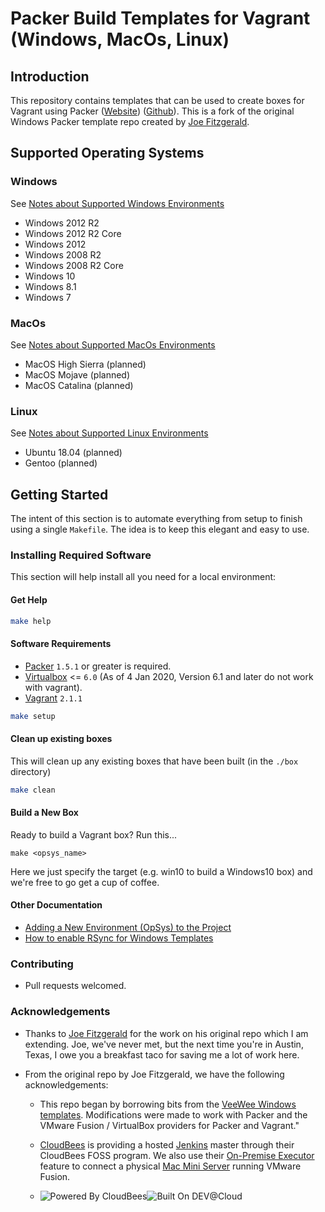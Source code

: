 # Packer Build Templates for Vagrant (Windows, MacOs, Linux)

## Introduction

This repository contains templates that can be used to create boxes for Vagrant using Packer ([Website](http://www.packer.io)) 
([Github](http://github.com/mitchellh/packer)).  This is a fork of the original Windows Packer template repo created 
by [Joe Fitzgerald](https://github.com/joefitzgerald/packer-windows). 

## Supported Operating Systems
### Windows 
See [Notes about Supported Windows Environments](./docs/windows/notes_about_supported_environments.md)
 * Windows 2012 R2
 * Windows 2012 R2 Core
 * Windows 2012
 * Windows 2008 R2
 * Windows 2008 R2 Core
 * Windows 10
 * Windows 8.1
 * Windows 7

### MacOs
See [Notes about Supported MacOs Environments](./docs/macos/notes_about_supported_environments.md)
 * MacOS High Sierra (planned)
 * MacOS Mojave (planned)
 * MacOS Catalina (planned)

### Linux
See [Notes about Supported Linux Environments](./docs/linux/notes_about_supported_environments.md)
  * Ubuntu 18.04 (planned)
  * Gentoo (planned)
 
## Getting Started
The intent of this section is to automate everything from setup to finish using
a single `Makefile`.  The idea is to keep this elegant and easy to use.

### Installing Required Software
This section will help install all you need for a local environment:
#### Get Help
```bash 
make help
```
#### Software Requirements
* [Packer](https://github.com/mitchellh/packer/blob/master/CHANGELOG.md) `1.5.1` or greater is required.
* [Virtualbox](https://www.virtualbox.org/) <= `6.0`  (As of 4 Jan 2020, Version 6.1 and later do not work with vagrant).
* [Vagrant](https://www.vagrantup.com/downloads.html) `2.1.1`

```bash
make setup
```

#### Clean up existing boxes
This will clean up any existing boxes that have been built (in the `./box` directory)
```bash
make clean
```

#### Build a New Box
Ready to build a Vagrant box?  Run this...
```
make <opsys_name>
```
Here we just specify the target (e.g. win10 to build a Windows10 box) and
we're free to go get a cup of coffee.

#### Other Documentation

* [Adding a New Environment (OpSys) to the Project](docs/adding_new_box.md)
* [How to enable RSync for Windows Templates](docs/enable-rsync-for-windows-templates.md)


### Contributing
* Pull requests welcomed.

### Acknowledgements

* Thanks to [Joe Fitzgerald](https://github.com/joefitzgerald/packer-windows) for the work on his original 
  repo which I am extending.  Joe, we've never met, but the next time you're in Austin, Texas, I owe you a 
  breakfast taco for saving me a lot of work here.

* From the original repo by Joe Fitzgerald, we have the following acknowledgements:

  * This repo began by borrowing bits from the [VeeWee Windows templates](https://github.com/jedi4ever/veewee/tree/master/templates). 
    Modifications were made to work with Packer and the VMware Fusion / VirtualBox providers for Packer and Vagrant." 

  * [CloudBees](http://www.cloudbees.com) is providing a hosted [Jenkins](http://jenkins-ci.org/) master through
    their CloudBees FOSS program. We also use their [On-Premise Executor](https://developer.cloudbees.com/bin/view/DEV/On-Premise+Executors) feature
    to connect a physical [Mac Mini Server](http://www.apple.com/mac-mini/server/) running VMware Fusion.

  * ![Powered By CloudBees](http://www.cloudbees.com/sites/default/files/Button-Powered-by-CB.png "Powered By CloudBees")![Built On DEV@Cloud](http://www.cloudbees.com/sites/default/files/Button-Built-on-CB-1.png "Built On DEV@Cloud")
